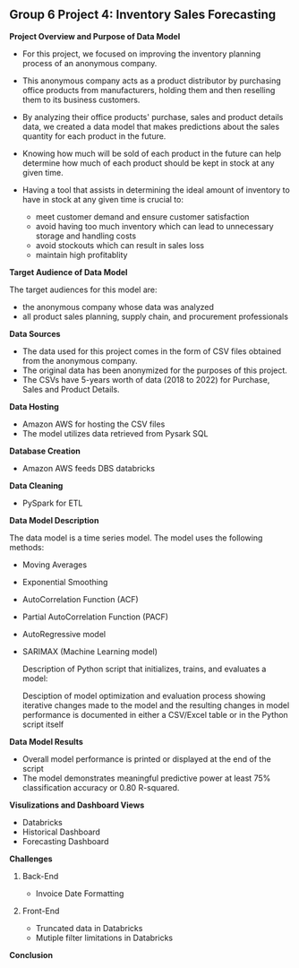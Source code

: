 ## __Group 6 Project 4: Inventory Sales Forecasting__ 

__Project Overview and Purpose of Data Model__

* For this project, we focused on improving the inventory planning process of an anonymous company.
* This anonymous company acts as a product distributor by purchasing office products from manufacturers, holding them and then reselling them to its business customers.
* By analyzing their office products' purchase, sales and product details data, we created a data model that makes predictions about the sales quantity for each product in the future. 
* Knowing how much will be sold of each product in the future can help determine how much of each product should be kept in stock at any given time.
* Having a tool that assists in determining the ideal amount of inventory to have in stock at any given time is crucial to:<br />

  - meet customer demand and ensure customer satisfaction<br />
  - avoid having too much inventory which can lead to unnecessary storage and handling costs<br />
  - avoid stockouts which can result in sales loss<br />
  - maintain high profitablity<br />

__Target Audience of Data Model__

The target audiences for this model are:<br />

  - the anonymous company whose data was analyzed<br />
  - all product sales planning, supply chain, and procurement professionals<br />

__Data Sources__

* The data used for this project comes in the form of CSV files obtained from the anonymous company. 
* The original data has been anonymized for the purposes of this project. 
* The CSVs have 5-years worth of data (2018 to 2022) for Purchase, Sales and Product Details.
      
__Data Hosting__ 

* Amazon AWS for hosting the CSV files 
* The model utilizes data retrieved from Pysark SQL 

__Database Creation__

* Amazon AWS feeds DBS databricks  

__Data Cleaning__      

* PySpark for ETL

__Data Model Description__

The data model is a time series model. 
The model uses the following methods:

* Moving Averages
* Exponential Smoothing
* AutoCorrelation Function (ACF)
* Partial AutoCorrelation Function (PACF)
* AutoRegressive model
* SARIMAX (Machine Learning model)

  Description of Python script that initializes, trains, and evaluates a model:
  
  Desciption of model optimization and evaluation process showing iterative changes made to the model and the resulting changes in model performance is documented in either a CSV/Excel table or in the Python script itself

__Data Model Results__

   * Overall model performance is printed or displayed at the end of the script
   * The model demonstrates meaningful predictive power at least 75% classification accuracy or 0.80 R-squared.
   
__Visulizations and Dashboard Views__

  - Databricks
  - Historical Dashboard
  - Forecasting Dashboard

__Challenges__

1) Back-End<br />
      - Invoice Date Formatting
      
2) Front-End
      - Truncated data in Databricks
      - Mutiple filter limitations in Databricks

__Conclusion__
